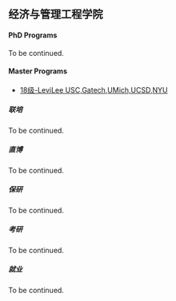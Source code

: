 ## 经济与管理工程学院

#### PhD Programs

To be continued.

#### Master Programs

- [18级-LeviLee USC,Gatech,UMich,UCSD,NYU](留学申请/economic-and-management/[US]-18-LeviLee.md)

##### 联培

To be continued.

##### 直博

To be continued.

##### 保研

To be continued.

##### 考研

To be continued.

##### 就业

To be continued.
